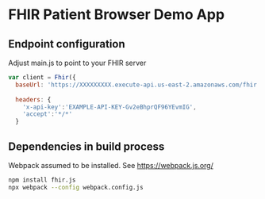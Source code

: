 # FHIR Patient Browser Demo App

## Endpoint configuration

Adjust main.js to point to your FHIR server
```javascript
var client = Fhir({
  baseUrl: 'https://XXXXXXXXX.execute-api.us-east-2.amazonaws.com/fhir',
  
  headers: {
    'x-api-key':'EXAMPLE-API-KEY-Gv2eBhprQF96YEvmIG',
    'accept':'*/*'
  }
```

## Dependencies in build process

Webpack assumed to be installed. See https://webpack.js.org/

```bash
npm install fhir.js
npx webpack --config webpack.config.js
```